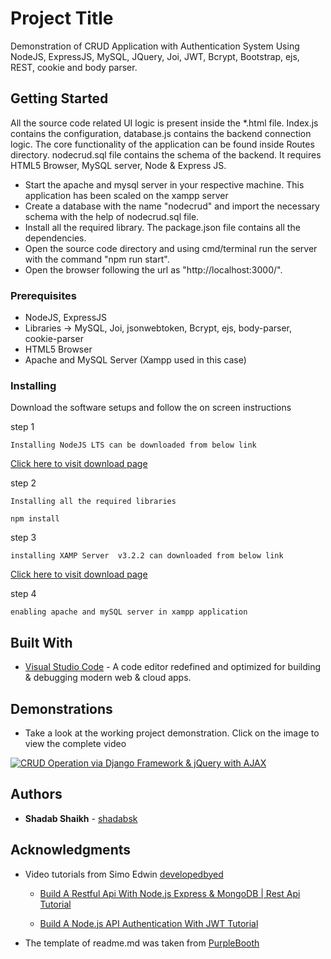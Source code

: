 # Project Title
Demonstration of CRUD Application with Authentication System Using NodeJS, ExpressJS, MySQL, JQuery, Joi, JWT, Bcrypt, Bootstrap, ejs, REST, cookie and body parser.

## Getting Started
All the source code related UI logic is present inside the \*.html file. Index.js contains the configuration, database.js contains the backend connection logic. The core functionality of the application can be found inside Routes directory. nodecrud.sql file contains the schema of the backend. It requires HTML5 Browser, MySQL server, Node & Express JS.
* Start the apache and mysql server in your respective machine. This application has been scaled on the xampp server
* Create a database with the name "nodecrud" and import the necessary schema with the help of nodecrud.sql file.
* Install all the required library. The package.json file contains all the dependencies.
* Open the source code directory and using cmd/terminal run the server with the command "npm run start".
* Open the browser following the url as "http://localhost:3000/".	


### Prerequisites

* NodeJS, ExpressJS
* Libraries -> MySQL, Joi, jsonwebtoken, Bcrypt, ejs, body-parser, cookie-parser
* HTML5 Browser
* Apache and MySQL Server (Xampp used in this case)


### Installing

Download the software setups and follow the on screen instructions

step 1

```
Installing NodeJS LTS can be downloaded from below link
```
[Click here to visit download page](https://nodejs.org/en/download/)

step 2

```
Installing all the required libraries
```
```
npm install
```

step 3

```
installing XAMP Server  v3.2.2 can downloaded from below link
```
[Click here to visit download page](https://sourceforge.net/projects/xampp/files/XAMPP%20Windows/5.6.21/)

step 4

```
enabling apache and mySQL server in xampp application
```

## Built With

* [Visual Studio Code](https://code.visualstudio.com/) - A code editor redefined and optimized for building & debugging modern web & cloud apps.


## Demonstrations

* Take a look at the working project demonstration. Click on the image to view the complete video


[![CRUD Operation via Django Framework & jQuery with AJAX
](https://i.ytimg.com/vi/ahj89qrpcsg/hqdefault.jpg)](https://youtu.be/ahj89qrpcsg)


## Authors

* **Shadab Shaikh** - [shadabsk](https://github.com/shadabsk)

## Acknowledgments

* Video tutorials from Simo Edwin [developedbyed](https://github.com/developedbyed)

	* [Build A Restful Api With Node.js Express & MongoDB | Rest Api Tutorial](https://www.youtube.com/watch?v=vjf774RKrLc)

	* [Build A Node.js API Authentication With JWT Tutorial](https://www.youtube.com/watch?v=2jqok-WgelI)

* The template of readme.md was taken from [PurpleBooth](https://github.com/PurpleBooth)
